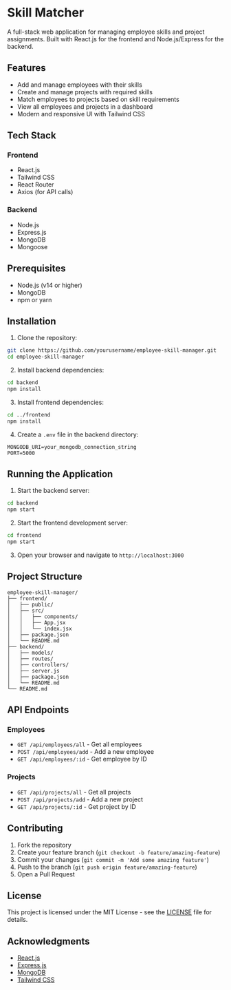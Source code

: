 # Skill Matcher

A full-stack web application for managing employee skills and project assignments. Built with React.js for the frontend and Node.js/Express for the backend.

## Features

- Add and manage employees with their skills
- Create and manage projects with required skills
- Match employees to projects based on skill requirements
- View all employees and projects in a dashboard
- Modern and responsive UI with Tailwind CSS

## Tech Stack

### Frontend
- React.js
- Tailwind CSS
- React Router
- Axios (for API calls)

### Backend
- Node.js
- Express.js
- MongoDB
- Mongoose

## Prerequisites

- Node.js (v14 or higher)
- MongoDB
- npm or yarn

## Installation

1. Clone the repository:
```bash
git clone https://github.com/yourusername/employee-skill-manager.git
cd employee-skill-manager
```

2. Install backend dependencies:
```bash
cd backend
npm install
```

3. Install frontend dependencies:
```bash
cd ../frontend
npm install
```

4. Create a `.env` file in the backend directory:
```env
MONGODB_URI=your_mongodb_connection_string
PORT=5000
```

## Running the Application

1. Start the backend server:
```bash
cd backend
npm start
```

2. Start the frontend development server:
```bash
cd frontend
npm start
```

3. Open your browser and navigate to `http://localhost:3000`

## Project Structure

```
employee-skill-manager/
├── frontend/
│   ├── public/
│   ├── src/
│   │   ├── components/
│   │   ├── App.jsx
│   │   └── index.jsx
│   ├── package.json
│   └── README.md
├── backend/
│   ├── models/
│   ├── routes/
│   ├── controllers/
│   ├── server.js
│   ├── package.json
│   └── README.md
└── README.md
```

## API Endpoints

### Employees
- `GET /api/employees/all` - Get all employees
- `POST /api/employees/add` - Add a new employee
- `GET /api/employees/:id` - Get employee by ID

### Projects
- `GET /api/projects/all` - Get all projects
- `POST /api/projects/add` - Add a new project
- `GET /api/projects/:id` - Get project by ID

## Contributing

1. Fork the repository
2. Create your feature branch (`git checkout -b feature/amazing-feature`)
3. Commit your changes (`git commit -m 'Add some amazing feature'`)
4. Push to the branch (`git push origin feature/amazing-feature`)
5. Open a Pull Request

## License

This project is licensed under the MIT License - see the [LICENSE](LICENSE) file for details.

## Acknowledgments

- [React.js](https://reactjs.org/)
- [Express.js](https://expressjs.com/)
- [MongoDB](https://www.mongodb.com/)
- [Tailwind CSS](https://tailwindcss.com/) 